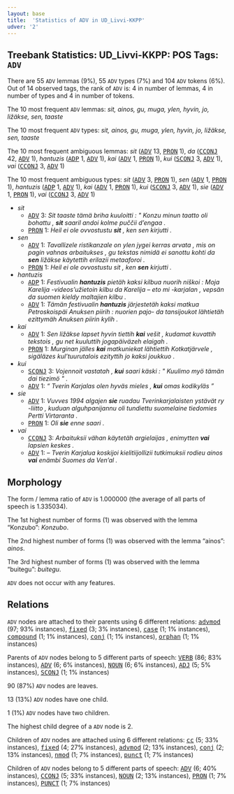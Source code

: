 ```yaml
---
layout: base
title:  'Statistics of ADV in UD_Livvi-KKPP'
udver: '2'
---
```


## Treebank Statistics: UD_Livvi-KKPP: POS Tags: `ADV`

There are 55 `ADV` lemmas (9%), 55 `ADV` types (7%) and 104 `ADV` tokens (6%).
Out of 14 observed tags, the rank of `ADV` is: 4 in number of lemmas, 4 in number of types and 4 in number of tokens.

The 10 most frequent `ADV` lemmas: <em>sit, ainos, gu, muga, ylen, hyvin, jo, ližäkse, sen, taaste</em>

The 10 most frequent `ADV` types:  <em>sit, ainos, gu, muga, ylen, hyvin, jo, ližäkse, sen, taaste</em>

The 10 most frequent ambiguous lemmas: <em>sit</em> (<tt><a href="olo_kkpp-pos-ADV.html">ADV</a></tt> 13, <tt><a href="olo_kkpp-pos-PRON.html">PRON</a></tt> 1), <em>da</em> (<tt><a href="olo_kkpp-pos-CCONJ.html">CCONJ</a></tt> 42, <tt><a href="olo_kkpp-pos-ADV.html">ADV</a></tt> 1), <em>hantuzis</em> (<tt><a href="olo_kkpp-pos-ADP.html">ADP</a></tt> 1, <tt><a href="olo_kkpp-pos-ADV.html">ADV</a></tt> 1), <em>kai</em> (<tt><a href="olo_kkpp-pos-ADV.html">ADV</a></tt> 1, <tt><a href="olo_kkpp-pos-PRON.html">PRON</a></tt> 1), <em>kui</em> (<tt><a href="olo_kkpp-pos-SCONJ.html">SCONJ</a></tt> 3, <tt><a href="olo_kkpp-pos-ADV.html">ADV</a></tt> 1), <em>vai</em> (<tt><a href="olo_kkpp-pos-CCONJ.html">CCONJ</a></tt> 3, <tt><a href="olo_kkpp-pos-ADV.html">ADV</a></tt> 1)

The 10 most frequent ambiguous types:  <em>sit</em> (<tt><a href="olo_kkpp-pos-ADV.html">ADV</a></tt> 3, <tt><a href="olo_kkpp-pos-PRON.html">PRON</a></tt> 1), <em>sen</em> (<tt><a href="olo_kkpp-pos-ADV.html">ADV</a></tt> 1, <tt><a href="olo_kkpp-pos-PRON.html">PRON</a></tt> 1), <em>hantuzis</em> (<tt><a href="olo_kkpp-pos-ADP.html">ADP</a></tt> 1, <tt><a href="olo_kkpp-pos-ADV.html">ADV</a></tt> 1), <em>kai</em> (<tt><a href="olo_kkpp-pos-ADV.html">ADV</a></tt> 1, <tt><a href="olo_kkpp-pos-PRON.html">PRON</a></tt> 1), <em>kui</em> (<tt><a href="olo_kkpp-pos-SCONJ.html">SCONJ</a></tt> 3, <tt><a href="olo_kkpp-pos-ADV.html">ADV</a></tt> 1), <em>sie</em> (<tt><a href="olo_kkpp-pos-ADV.html">ADV</a></tt> 1, <tt><a href="olo_kkpp-pos-PRON.html">PRON</a></tt> 1), <em>vai</em> (<tt><a href="olo_kkpp-pos-CCONJ.html">CCONJ</a></tt> 3, <tt><a href="olo_kkpp-pos-ADV.html">ADV</a></tt> 1)


* <em>sit</em>
  * <tt><a href="olo_kkpp-pos-ADV.html">ADV</a></tt> 3: <em>Sit taaste tämä briha kuuloitti : " Konzu minun taatto oli bohattu , <b>sit</b> saaril andoi kolme puččii d’engaa .</em>
  * <tt><a href="olo_kkpp-pos-PRON.html">PRON</a></tt> 1: <em>Heil ei ole ovvostustu <b>sit</b> , ken sen kirjutti .</em>
* <em>sen</em>
  * <tt><a href="olo_kkpp-pos-ADV.html">ADV</a></tt> 1: <em>Tavallizele ristikanzale on ylen jygei kerras arvata , mis on pagin vahnas arbaitukses , gu tekstas nimidä ei sanottu kohti da <b>sen</b> ližäkse käytettih erilazii metaaforoi .</em>
  * <tt><a href="olo_kkpp-pos-PRON.html">PRON</a></tt> 1: <em>Heil ei ole ovvostustu sit , ken <b>sen</b> kirjutti .</em>
* <em>hantuzis</em>
  * <tt><a href="olo_kkpp-pos-ADP.html">ADP</a></tt> 1: <em>Festivualin <b>hantuzis</b> pietäh kaksi kilbua nuorih niškoi : Moja Karelija -videos’užietoin kilbu da Karelija – eto mi -karjalan , vepsän da suomen kieldy maltajien kilbu .</em>
  * <tt><a href="olo_kkpp-pos-ADV.html">ADV</a></tt> 1: <em>Tämän festivualin <b>hantuzis</b> järjestetäh kaksi matkua Petroskoispäi Anuksen piirih : nuorien pajo- da tansijoukot lähtietäh ezittymäh Anuksen piirin kylih .</em>
* <em>kai</em>
  * <tt><a href="olo_kkpp-pos-ADV.html">ADV</a></tt> 1: <em>Sen ližäkse lapset hyvin tiettih <b>kai</b> vešit , kudamat kuvattih tekstois , gu net kuuluttih jogapäiväzeh elaigah .</em>
  * <tt><a href="olo_kkpp-pos-PRON.html">PRON</a></tt> 1: <em>Murginan jälles <b>kai</b> matkuniekat lähtiettih Kotkatjärvele , sigäläzes kul’tuurutalois ezityttih jo kaksi joukkuo .</em>
* <em>kui</em>
  * <tt><a href="olo_kkpp-pos-SCONJ.html">SCONJ</a></tt> 3: <em>Vojennoit vastatah , <b>kui</b> saari käski : " Kuulimo myö tämän dai tiezimö " .</em>
  * <tt><a href="olo_kkpp-pos-ADV.html">ADV</a></tt> 1: <em>“ Tverin Karjalas olen hyväs mieles , <b>kui</b> omas kodikyläs ”</em>
* <em>sie</em>
  * <tt><a href="olo_kkpp-pos-ADV.html">ADV</a></tt> 1: <em>Vuvves 1994 algajen <b>sie</b> ruadau Tverinkarjalaisten ystävät ry -liitto , kuduan alguhpanijannu oli tundiettu suomelaine tiedomies Pertti Virtaranta .</em>
  * <tt><a href="olo_kkpp-pos-PRON.html">PRON</a></tt> 1: <em>Oli <b>sie</b> enne saari .</em>
* <em>vai</em>
  * <tt><a href="olo_kkpp-pos-CCONJ.html">CCONJ</a></tt> 3: <em>Arbaituksii vähan käytetäh argielaijas , enimytten <b>vai</b> lapsien keskes .</em>
  * <tt><a href="olo_kkpp-pos-ADV.html">ADV</a></tt> 1: <em>– Tverin Karjalua koskijoi kielitiijollizii tutkimuksii rodieu ainos <b>vai</b> enämbi Suomes da Ven’al .</em>

## Morphology

The form / lemma ratio of `ADV` is 1.000000 (the average of all parts of speech is 1.335034).

The 1st highest number of forms (1) was observed with the lemma “Konzubo”: <em>Konzubo</em>.

The 2nd highest number of forms (1) was observed with the lemma “ainos”: <em>ainos</em>.

The 3rd highest number of forms (1) was observed with the lemma “buitegu”: <em>buitegu</em>.

`ADV` does not occur with any features.


## Relations

`ADV` nodes are attached to their parents using 6 different relations: <tt><a href="olo_kkpp-dep-advmod.html">advmod</a></tt> (97; 93% instances), <tt><a href="olo_kkpp-dep-fixed.html">fixed</a></tt> (3; 3% instances), <tt><a href="olo_kkpp-dep-case.html">case</a></tt> (1; 1% instances), <tt><a href="olo_kkpp-dep-compound.html">compound</a></tt> (1; 1% instances), <tt><a href="olo_kkpp-dep-conj.html">conj</a></tt> (1; 1% instances), <tt><a href="olo_kkpp-dep-orphan.html">orphan</a></tt> (1; 1% instances)

Parents of `ADV` nodes belong to 5 different parts of speech: <tt><a href="olo_kkpp-pos-VERB.html">VERB</a></tt> (86; 83% instances), <tt><a href="olo_kkpp-pos-ADV.html">ADV</a></tt> (6; 6% instances), <tt><a href="olo_kkpp-pos-NOUN.html">NOUN</a></tt> (6; 6% instances), <tt><a href="olo_kkpp-pos-ADJ.html">ADJ</a></tt> (5; 5% instances), <tt><a href="olo_kkpp-pos-SCONJ.html">SCONJ</a></tt> (1; 1% instances)

90 (87%) `ADV` nodes are leaves.

13 (13%) `ADV` nodes have one child.

1 (1%) `ADV` nodes have two children.

The highest child degree of a `ADV` node is 2.

Children of `ADV` nodes are attached using 6 different relations: <tt><a href="olo_kkpp-dep-cc.html">cc</a></tt> (5; 33% instances), <tt><a href="olo_kkpp-dep-fixed.html">fixed</a></tt> (4; 27% instances), <tt><a href="olo_kkpp-dep-advmod.html">advmod</a></tt> (2; 13% instances), <tt><a href="olo_kkpp-dep-conj.html">conj</a></tt> (2; 13% instances), <tt><a href="olo_kkpp-dep-nmod.html">nmod</a></tt> (1; 7% instances), <tt><a href="olo_kkpp-dep-punct.html">punct</a></tt> (1; 7% instances)

Children of `ADV` nodes belong to 5 different parts of speech: <tt><a href="olo_kkpp-pos-ADV.html">ADV</a></tt> (6; 40% instances), <tt><a href="olo_kkpp-pos-CCONJ.html">CCONJ</a></tt> (5; 33% instances), <tt><a href="olo_kkpp-pos-NOUN.html">NOUN</a></tt> (2; 13% instances), <tt><a href="olo_kkpp-pos-PRON.html">PRON</a></tt> (1; 7% instances), <tt><a href="olo_kkpp-pos-PUNCT.html">PUNCT</a></tt> (1; 7% instances)

